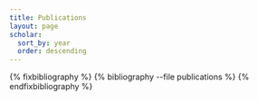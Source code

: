 ```yaml
---
title: Publications
layout: page
scholar:
  sort_by: year
  order: descending
---
```


{% fixbibliography %}
  {% bibliography --file publications  %}
{% endfixbibliography %}
